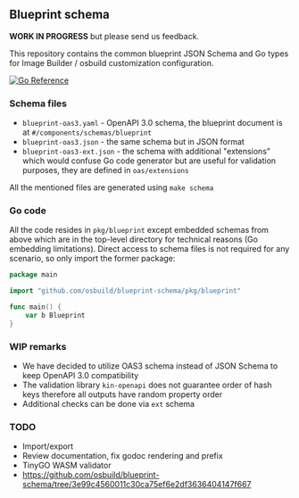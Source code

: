## Blueprint schema

**WORK IN PROGRESS** but please send us feedback.

This repository contains the common blueprint JSON Schema and Go types for Image Builder / osbuild customization configuration.

[![Go Reference](https://pkg.go.dev/badge/github.com/osbuild/blueprint-schema.svg)](https://pkg.go.dev/github.com/osbuild/blueprint-schema)

### Schema files

* `blueprint-oas3.yaml` - OpenAPI 3.0 schema, the blueprint document is at `#/components/schemas/blueprint`
* `blueprint-oas3.json` - the same schema but in JSON format
* `blueprint-oas3-ext.json` - the schema with additional "extensions" which would confuse Go code generator but are useful for validation purposes, they are defined in `oas/extensions`

All the mentioned files are generated using `make schema`

### Go code

All the code resides in `pkg/blueprint` except embedded schemas from above which are in the top-level directory for technical reasons (Go embedding limitations). Direct access to schema files is not required for any scenario, so only import the former package:

```go
package main

import "github.com/osbuild/blueprint-schema/pkg/blueprint"

func main() {
    var b Blueprint
}
```

### WIP remarks

* We have decided to utilize OAS3 schema instead of JSON Schema to keep OpenAPI 3.0 compatibility
* The validation library `kin-openapi` does not guarantee order of hash keys therefore all outputs have random property order
* Additional checks can be done via `ext` schema

### TODO

* Import/export
* Review documentation, fix godoc rendering and prefix
* TinyGO WASM validator
* https://github.com/osbuild/blueprint-schema/tree/3e99c4560011c30ca75ef6e2df3636404147f667
